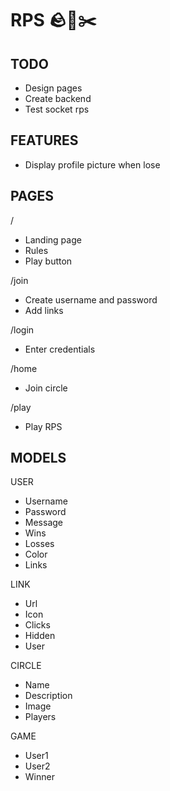 # RPS 🪨📰✂️

## TODO

- Design pages
- Create backend
- Test socket rps

## FEATURES

- Display profile picture when lose

## PAGES

/

- Landing page
- Rules
- Play button

/join

- Create username and password
- Add links

/login

- Enter credentials

/home

- Join circle

/play

- Play RPS

## MODELS

USER

- Username
- Password
- Message
- Wins
- Losses
- Color
- Links

LINK

- Url
- Icon
- Clicks
- Hidden
- User

CIRCLE

- Name
- Description
- Image
- Players

GAME

- User1
- User2
- Winner
